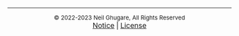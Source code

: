 <hr />

<center><font size="2">© 2022-2023 Neil Ghugare, All Rights Reserved</font></center>

<center><a href="/notice/index.html"><font size="3">Notice</font></a>&nbsp;<font size="3">&#124;</font>&nbsp;<a href="/licensepage/index.html"><font size="3">License</font></a></center>